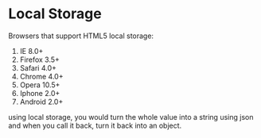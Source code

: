 # Local Storage

Browsers that support HTML5 local storage:
1. IE 8.0+
2. Firefox 3.5+
3. Safari 4.0+
4. Chrome 4.0+
5. Opera 10.5+
6. Iphone 2.0+
7. Android 2.0+

using local storage, you would turn the whole value into a string using json and when you call it back, turn it back into an object.